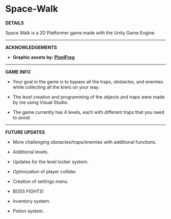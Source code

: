 # Space-Walk

**DETAILS**

Space Walk is a 2D Platformer game made with the Unity Game Engine.

---------------------------------------

**ACKNOWLEDGEMENTS**

- **Graphic assets by: [PixelFrog](https://pixelfrog-assets.itch.io/)**
 
---------------------------------------

**GAME INFO**

- Your goal in the game is to bypass all the traps, obstacles, and enemies while collecting all the kiwis on your way.
 
- The level creation and programming of the objects and traps were made by me using Visual Studio.
 
- The game currently has 4 levels, each with different traps that you need to avoid.

--------------------------------------

**FUTURE UPDATES**

- More challenging obstacles/traps/enemies with additional functions.
 
- Additional levels.
 
- Updates for the level locker system.
 
- Optimization of player collider.
 
- Creation of settings menu.
 
- BOSS FIGHTS!
 
- Inventory system.
 
- Potion system.
